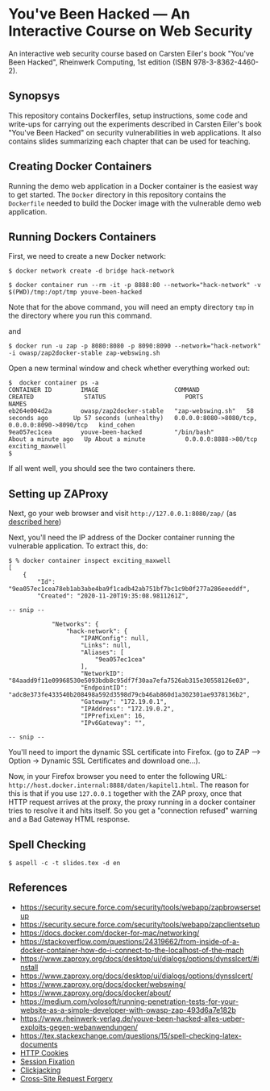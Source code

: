 # You've Been Hacked &mdash; An Interactive Course on Web Security
An interactive web security course based on Carsten Eiler's book "You've Been Hacked", Rheinwerk Computing, 1st edition (ISBN 978-3-8362-4460-2).

## Synopsys
This repository contains Dockerfiles, setup instructions, some code and write-ups for carrying out the experiments described in Carsten Eiler's book "You've Been Hacked" on security vulnerabilities in web applications. It also contains slides summarizing each chapter that can be used for teaching.

## Creating Docker Containers
Running the demo web application in a Docker container is the easiest way to get started. The `Docker` directory in this repository contains the `Dockerfile` needed to build the Docker image with the vulnerable demo web application.

## Running Dockers Containers
First, we need to create a new Docker network:
```shell
$ docker network create -d bridge hack-network
```

```shell
$ docker container run --rm -it -p 8888:80 --network="hack-network" -v $(PWD)/tmp:/opt/tmp youve-been-hacked
```
Note that for the above command, you will need an empty directory `tmp` in the directory where you run this command.

and 

```shell
$ docker run -u zap -p 8080:8080 -p 8090:8090 --network="hack-network" -i owasp/zap2docker-stable zap-webswing.sh
```

Open a new terminal window and check whether everything worked out:

```shell
$  docker container ps -a                                                                   
CONTAINER ID        IMAGE                     COMMAND             CREATED              STATUS                      PORTS                                            NAMES
eb264e004d2a        owasp/zap2docker-stable   "zap-webswing.sh"   58 seconds ago       Up 57 seconds (unhealthy)   0.0.0.0:8080->8080/tcp, 0.0.0.0:8090->8090/tcp   kind_cohen
9ea057ec1cea        youve-been-hacked         "/bin/bash"         About a minute ago   Up About a minute           0.0.0.0:8888->80/tcp                             exciting_maxwell
$
```

If all went well, you should see the two containers there.

## Setting up ZAProxy

Next, go your web browser and visit `http://127.0.0.1:8080/zap/` (as [described here](https://www.zaproxy.org/docs/docker/webswing/))

Next, you'll need the IP address of the Docker container running the vulnerable application. To extract this, do:

```shell
$ % docker container inspect exciting_maxwell
[
    {
        "Id": "9ea057ec1cea78eb1ab3abe4ba9f1cadb42ab751bf7bc1c9b0f277a286eeeddf",
        "Created": "2020-11-20T19:35:08.9811261Z",

-- snip --

            "Networks": {
                "hack-network": {
                    "IPAMConfig": null,
                    "Links": null,
                    "Aliases": [
                        "9ea057ec1cea"
                    ],
                    "NetworkID": "84aadd9f11e09968530e5093bdb8c95df7f30aa7efa7526ab315e30558126e03",
                    "EndpointID": "adc8e373fe433540b208498a592d3598d79cb46ab860d1a302301ae9378136b2",
                    "Gateway": "172.19.0.1",
                    "IPAddress": "172.19.0.2",
                    "IPPrefixLen": 16,
                    "IPv6Gateway": "",

-- snip --
```

You'll need to import the dynamic SSL certificate into Firefox. (go to ZAP --> Option -> Dynamic SSL Certificates and download one...). 

Now, in your Firefox browser you need to enter the following URL: `http://host.docker.internal:8888/daten/kapitel1.html`. The reason for this is that if you use `127.0.0.1` together with the ZAP proxy, once that HTTP request arrives at the proxy, the proxy running in a docker container tries to resolve it and hits itself. So you get a "connection refused" warning and a Bad Gateway HTML response.

## Spell Checking
```shell
$ aspell -c -t slides.tex -d en
```

## References
* https://security.secure.force.com/security/tools/webapp/zapbrowsersetup
* https://security.secure.force.com/security/tools/webapp/zapclientsetup
* https://docs.docker.com/docker-for-mac/networking/
* https://stackoverflow.com/questions/24319662/from-inside-of-a-docker-container-how-do-i-connect-to-the-localhost-of-the-mach
* https://www.zaproxy.org/docs/desktop/ui/dialogs/options/dynsslcert/#install
* https://www.zaproxy.org/docs/desktop/ui/dialogs/options/dynsslcert/
* https://www.zaproxy.org/docs/docker/webswing/
* https://www.zaproxy.org/docs/docker/about/
* https://medium.com/volosoft/running-penetration-tests-for-your-website-as-a-simple-developer-with-owasp-zap-493d6a7e182b
* https://www.rheinwerk-verlag.de/youve-been-hacked-alles-ueber-exploits-gegen-webanwendungen/
* https://tex.stackexchange.com/questions/15/spell-checking-latex-documents
* [HTTP Cookies](https://en.wikipedia.org/wiki/HTTP_cookie)
* [Session Fixation](https://en.wikipedia.org/wiki/Session_fixation)
* [Clickjacking](https://en.wikipedia.org/wiki/Clickjacking)
* [Cross-Site Request Forgery](https://en.wikipedia.org/wiki/Cross-site_request_forgery)